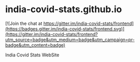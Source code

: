 # india-covid-stats.github.io

[![Join the chat at https://gitter.im/india-covid-stats/frontend](https://badges.gitter.im/india-covid-stats/frontend.svg)](https://gitter.im/india-covid-stats/frontend?utm_source=badge&utm_medium=badge&utm_campaign=pr-badge&utm_content=badge)

India Covid Stats WebSite
